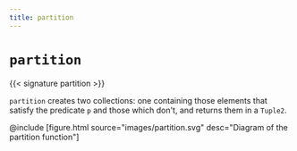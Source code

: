 ```yaml
---
title: partition
---
```


# `partition`

{{< signature partition >}}

`partition` creates two collections: one containing those elements that satisfy the predicate `p` and those which don't, and returns them in a `Tuple2`.

@include [figure.html source="images/partition.svg" desc="Diagram of the partition function"]
